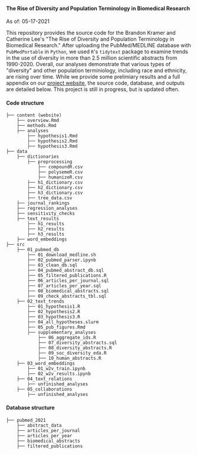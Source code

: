 
#### The Rise of Diversity and Population Terminology in Biomedical Research

As of: 05-17-2021

This repository provides the source code for the Brandon Kramer and Catherine Lee's "The Rise of Diversity and Population Terminology in Biomedical Research." After uploading the PubMed/MEDLINE database with `PubMedPortable` in `Python`, we used `R`'s `tidytext` package to examine trends in the use of diversity in more than 2.5 million scientific abstracts from 1990-2020. Overall, our analyses demonstrate that various types of "diversity" and other population terminiology, including race and ethnicity, are rising over time. While we provide some prelimiary results and a full appendix on our [project website](https://riseofdiversity.netlify.app/), the source code, database, and outputs are detailed below. This project is still in progress, but is updated often. 

#### Code structure 

    ├── content (website)
        ├── overview.Rmd
        ├── methods.Rmd
        ├── analyses
            ├── hypothesis1.Rmd
            ├── hypothesis2.Rmd
            ├── hypothesis3.Rmd
    ├── data
        ├── dictionaries
            ├── preprocessing
                ├── compoundR.csv
                ├── polysemeR.csv
                ├── humanizeR.csv
            ├── h1_dictionary.csv
            ├── h2_dictionary.csv
            ├── h3_dictionary.csv
            ├── tree_data.csv
        ├── journal_rankings
        ├── regression_analyses
        ├── sensitivity_checks
        ├── text_results 
            ├── h1_results
            ├── h2_results
            ├── h3_results 
        ├── word_embeddings
    ├── src
        ├── 01_pubmed_db
            ├── 01_download_medline.sh
            ├── 02_pubmed_parser.ipynb
            ├── 03_clean_db.sql
            ├── 04_pubmed_abstract_db.sql
            ├── 05_filtered_publications.R
            ├── 06_articles_per_journal.sql
            ├── 07_articles_per_year.sql
            ├── 08_biomedical_abstracts.sql
            ├── 09_check_abstracts_tbl.sql
        ├── 02_text_trends
            ├── 01_hypothesis1.R
            ├── 02_hypothesis2.R
            ├── 03_hypothesis3.R
            ├── 04_all_hypotheses.slurm
            ├── 05_pub_figures.Rmd
            ├── supplementary_analyses
                ├── 06_aggregate_ids.R
                ├── 07_diversity_abstracts.sql
                ├── 08_diversity_abstracts.R
                ├── 09_soc_diversity_eda.R
                ├── 10_human_abstracts.R
        ├── 03_word_embeddings
            ├── 01_w2v_train.ipynb
            ├── 02_w2v_results.ipynb
        ├── 04_text_relations
            ├── unfinished_analyses
        ├── 05_collaborations
            ├── unfinished_analyses

#### Database structure 

    ├── pubmed_2021
        ├── abstract_data
        ├── articles_per_journal
        ├── articles_per_year
        ├── biomedical_abstracts 
        ├── filtered_publications 





